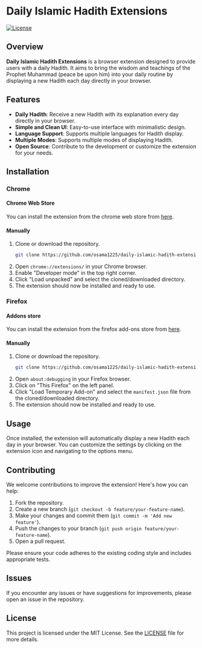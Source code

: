 # Daily Islamic Hadith Extensions

[![License](https://img.shields.io/badge/license-MIT-green.svg)](LICENSE)

## Overview

**Daily Islamic Hadith Extensions** is a browser extension designed to provide users with a daily Hadith. It aims to bring the wisdom and teachings of the Prophet Muhammad (peace be upon him) into your daily routine by displaying a new Hadith each day directly in your browser.

## Features

- **Daily Hadith**: Receive a new Hadith with its explanation every day directly in your browser.
- **Simple and Clean UI**: Easy-to-use interface with minimalistic design.
- **Language Support**: Supports multiple languages for Hadith display.
- **Multiple Modes**: Supports multiple modes of displaying Hadith.
- **Open Source**: Contribute to the development or customize the extension for your needs.

## Installation

### Chrome

#### Chrome Web Store

You can install the extension from the chrome web store from [here](https://chromewebstore.google.com/detail/daily-islamic-hadith/jgofbnjkimhpkjeimcedipdeecegdkpp).

#### Manually

1. Clone or download the repository.
   ```bash
   git clone https://github.com/osama1225/daily-islamic-hadith-extensions.git
   ```
2. Open `chrome://extensions/` in your Chrome browser.
3. Enable "Developer mode" in the top right corner.
4. Click "Load unpacked" and select the cloned/downloaded directory.
5. The extension should now be installed and ready to use.

### Firefox

#### Addons store

You can install the extension from the firefox add-ons store from [here](https://addons.mozilla.org/en-US/firefox/addon/daily-islamic-hadith/).

#### Manually

1. Clone or download the repository.
   ```bash
   git clone https://github.com/osama1225/daily-islamic-hadith-extensions.git
   ```
2. Open `about:debugging` in your Firefox browser.
3. Click on "This Firefox" on the left panel.
4. Click "Load Temporary Add-on" and select the `manifest.json` file from the cloned/downloaded directory.
5. The extension should now be installed and ready to use.

## Usage

Once installed, the extension will automatically display a new Hadith each day in your browser. You can customize the settings by clicking on the extension icon and navigating to the options menu.

## Contributing

We welcome contributions to improve the extension! Here's how you can help:

1. Fork the repository.
2. Create a new branch (`git checkout -b feature/your-feature-name`).
3. Make your changes and commit them (`git commit -m 'Add new feature'`).
4. Push the changes to your branch (`git push origin feature/your-feature-name`).
5. Open a pull request.

Please ensure your code adheres to the existing coding style and includes appropriate tests.

## Issues

If you encounter any issues or have suggestions for improvements, please open an issue in the repository.

## License

This project is licensed under the MIT License. See the [LICENSE](LICENSE) file for more details.
